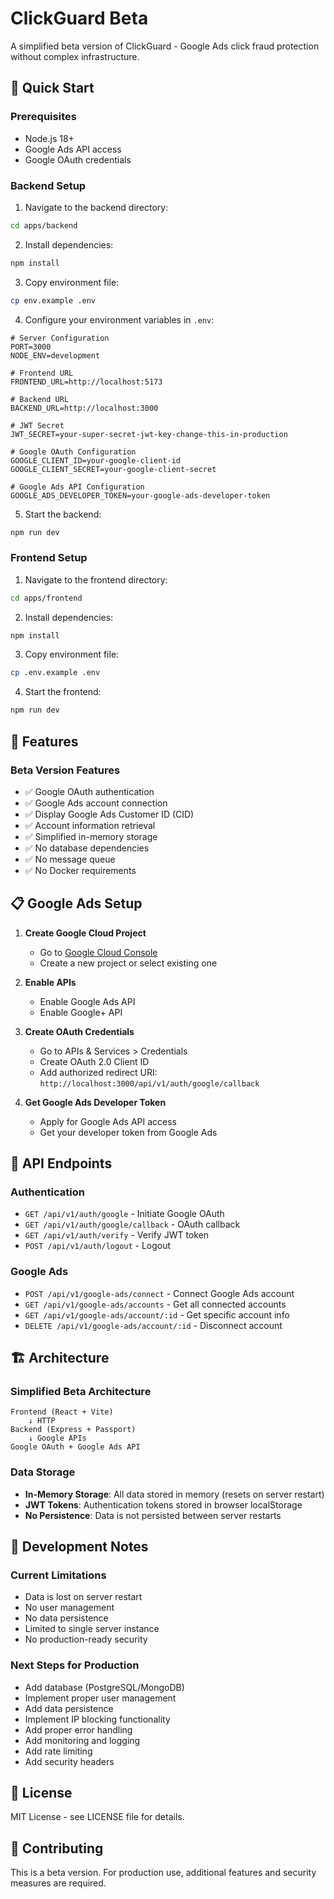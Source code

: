 # ClickGuard Beta

A simplified beta version of ClickGuard - Google Ads click fraud protection without complex infrastructure.

## 🚀 Quick Start

### Prerequisites

- Node.js 18+ 
- Google Ads API access
- Google OAuth credentials

### Backend Setup

1. Navigate to the backend directory:
```bash
cd apps/backend
```

2. Install dependencies:
```bash
npm install
```

3. Copy environment file:
```bash
cp env.example .env
```

4. Configure your environment variables in `.env`:
```env
# Server Configuration
PORT=3000
NODE_ENV=development

# Frontend URL
FRONTEND_URL=http://localhost:5173

# Backend URL
BACKEND_URL=http://localhost:3000

# JWT Secret
JWT_SECRET=your-super-secret-jwt-key-change-this-in-production

# Google OAuth Configuration
GOOGLE_CLIENT_ID=your-google-client-id
GOOGLE_CLIENT_SECRET=your-google-client-secret

# Google Ads API Configuration
GOOGLE_ADS_DEVELOPER_TOKEN=your-google-ads-developer-token
```

5. Start the backend:
```bash
npm run dev
```

### Frontend Setup

1. Navigate to the frontend directory:
```bash
cd apps/frontend
```

2. Install dependencies:
```bash
npm install
```

3. Copy environment file:
```bash
cp .env.example .env
```

4. Start the frontend:
```bash
npm run dev
```

## 🔧 Features

### Beta Version Features
- ✅ Google OAuth authentication
- ✅ Google Ads account connection
- ✅ Display Google Ads Customer ID (CID)
- ✅ Account information retrieval
- ✅ Simplified in-memory storage
- ✅ No database dependencies
- ✅ No message queue
- ✅ No Docker requirements

  
## 📋 Google Ads Setup

1. **Create Google Cloud Project**
   - Go to [Google Cloud Console](https://console.cloud.google.com/)
   - Create a new project or select existing one

2. **Enable APIs**
   - Enable Google Ads API
   - Enable Google+ API

3. **Create OAuth Credentials**
   - Go to APIs & Services > Credentials
   - Create OAuth 2.0 Client ID
   - Add authorized redirect URI: `http://localhost:3000/api/v1/auth/google/callback`

4. **Get Google Ads Developer Token**
   - Apply for Google Ads API access
   - Get your developer token from Google Ads

## 🔗 API Endpoints

### Authentication
- `GET /api/v1/auth/google` - Initiate Google OAuth
- `GET /api/v1/auth/google/callback` - OAuth callback
- `GET /api/v1/auth/verify` - Verify JWT token
- `POST /api/v1/auth/logout` - Logout

### Google Ads
- `POST /api/v1/google-ads/connect` - Connect Google Ads account
- `GET /api/v1/google-ads/accounts` - Get all connected accounts
- `GET /api/v1/google-ads/account/:id` - Get specific account info
- `DELETE /api/v1/google-ads/account/:id` - Disconnect account

## 🏗️ Architecture

### Simplified Beta Architecture
```
Frontend (React + Vite)
    ↓ HTTP
Backend (Express + Passport)
    ↓ Google APIs
Google OAuth + Google Ads API
```

### Data Storage
- **In-Memory Storage**: All data stored in memory (resets on server restart)
- **JWT Tokens**: Authentication tokens stored in browser localStorage
- **No Persistence**: Data is not persisted between server restarts

## 🚧 Development Notes

### Current Limitations
- Data is lost on server restart
- No user management
- No data persistence
- Limited to single server instance
- No production-ready security

### Next Steps for Production
- Add database (PostgreSQL/MongoDB)
- Implement proper user management
- Add data persistence
- Implement IP blocking functionality
- Add proper error handling
- Add monitoring and logging
- Add rate limiting
- Add security headers

## 📝 License

MIT License - see LICENSE file for details.

## 🤝 Contributing

This is a beta version. For production use, additional features and security measures are required. 
